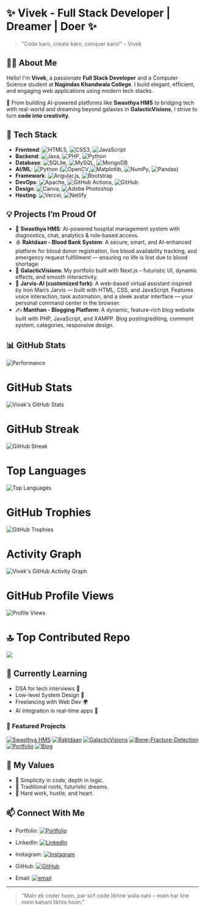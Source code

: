 # ✨ Vivek - Full Stack Developer | Dreamer | Doer ✨

> "Code karo, create karo, conquer karo!" - Vivek

## 👨‍💻 About Me

Hello! I'm **Vivek**, a passionate **Full Stack Developer** and a Computer Science student at **Nagindas Khandwala College**. I build elegant, efficient, and engaging web applications using modern tech stacks.

🚀 From building AI-powered platforms like **Swasthya HMS** to bridging tech with real-world and dreaming beyond galaxies in **GalacticVisions**, I strive to turn **code into creativity**.

## 🔧 Tech Stack

- **Frontend**: ![HTML5](https://img.shields.io/badge/html5-%23E34F26.svg?style=plastic&logo=html5&logoColor=white), ![CSS3](https://img.shields.io/badge/css3-%231572B6.svg?style=plastic&logo=css3&logoColor=white), ![JavaScript](https://img.shields.io/badge/javascript-%23323330.svg?style=plastic&logo=javascript&logoColor=%23F7DF1E) 
- **Backend**: ![Java](https://img.shields.io/badge/java-%23ED8B00.svg?style=plastic&logo=openjdk&logoColor=white), ![PHP](https://img.shields.io/badge/php-%23777BB4.svg?style=plastic&logo=php&logoColor=white), ![Python](https://img.shields.io/badge/python-3670A0?style=plastic&logo=python&logoColor=ffdd54)
- **Database**: ![SQLite](https://img.shields.io/badge/sqlite-%2307405e.svg?style=plastic&logo=sqlite&logoColor=white), ![MySQL](https://img.shields.io/badge/mysql-4479A1.svg?style=plastic&logo=mysql&logoColor=white), ![MongoDB](https://img.shields.io/badge/MongoDB-%234ea94b.svg?style=plastic&logo=mongodb&logoColor=white)
- **AI/ML**: ![Python](https://img.shields.io/badge/python-3670A0?style=plastic&logo=python&logoColor=ffdd54) (![OpenCV](https://img.shields.io/badge/opencv-%23white.svg?style=plastic&logo=opencv&logoColor=white),![Matplotlib](https://img.shields.io/badge/Matplotlib-%23ffffff.svg?style=plastic&logo=Matplotlib&logoColor=black), ![NumPy](https://img.shields.io/badge/numpy-%23013243.svg?style=plastic&logo=numpy&logoColor=white), ![Pandas](https://img.shields.io/badge/pandas-%23150458.svg?style=plastic&logo=pandas&logoColor=white))
- **Framework**: ![Angular.js](https://img.shields.io/badge/angular.js-%23E23237.svg?style=plastic&logo=angularjs&logoColor=white), ![Bootstrap](https://img.shields.io/badge/bootstrap-%238511FA.svg?style=plastic&logo=bootstrap&logoColor=white)
- **DevOps**: ![Apache](https://img.shields.io/badge/apache-%23D42029.svg?style=plastic&logo=apache&logoColor=white), ![GitHub Actions](https://img.shields.io/badge/github%20actions-%232671E5.svg?style=plastic&logo=githubactions&logoColor=white), ![GitHub](https://img.shields.io/badge/github-%23121011.svg?style=plastic&logo=github&logoColor=white)
- **Design**: ![Canva](https://img.shields.io/badge/Canva-%2300C4CC.svg?style=plastic&logo=Canva&logoColor=white), ![Adobe Photoshop](https://img.shields.io/badge/adobe%20photoshop-%2331A8FF.svg?style=plastic&logo=adobe%20photoshop&logoColor=white)
- **Hosting**: ![Vercel](https://img.shields.io/badge/vercel-%23000000.svg?style=plastic&logo=vercel&logoColor=white), ![Netlify](https://img.shields.io/badge/netlify-%23000000.svg?style=plastic&logo=netlify&logoColor=#00C7B7)

## 💡 Projects I’m Proud Of

- 🔬 **Swasthya HMS**: AI-powered hospital management system with diagnostics, chat, analytics & role-based access.
- 🩸 **Raktdaan - Blood Bank System**: A secure, smart, and AI-enhanced platform for blood donor registration,
  live blood availability tracking, and emergency request fulfillment — ensuring no life is lost due to blood shortage.
- 🌌 **GalacticVisions**: My portfolio built with Next.js – futuristic UI, dynamic effects, and smooth interactivity.
- 🤖 **Jarvis-AI (customized fork)**: A web-based virtual assistant inspired by Iron Man’s Jarvis — built with HTML, CSS, and JavaScript.
  Features voice interaction, task automation, and a sleek avatar interface — your personal command center in the browser.
- ✍️ **Manthan - Blogging Platform**: A dynamic, feature-rich blog website built with PHP, JavaScript, and XAMPP. Blog posting/editing, comment system, categories, responsive design.


## 📊 GitHub Stats
![Performance](https://user-images.githubusercontent.com/2223602/192515435-a3d2c1bb-b79a-428e-92e5-f44c97a54bf7.jpg)

# GitHub Stats 
![Vivek's GitHub Stats](https://github-readme-stats.vercel.app/api?username=Vivekkk-1&show_icons=true&theme=tokyonight&hide_title=true&include_all_commits=true&count_private=true)

# GitHub Streak
![GitHub Streak](https://streak-stats.demolab.com/?user=Vivekkk-1&theme=tokyonight&hide_border=true)

# Top Languages
![Top Languages](https://github-readme-stats.vercel.app/api/top-langs/?username=Vivekkk-1&layout=compact&theme=tokyonight&hide=css,scss)

# GitHub Trophies
![GitHub Trophies](https://github-profile-trophy.vercel.app/?username=Vivekkk-1&theme=tokyonight&column=7&no-frame=true)

# Activity Graph
![Vivek's GitHub Activity Graph](https://github-readme-activity-graph.vercel.app/graph?username=Vivekkk-1&bg_color=0d1117&color=8e44ad&line=00bfff&point=ffffff&area=true&hide_border=true)

# GitHub Profile Views 
![Profile Views](https://komarev.com/ghpvc/?username=Vivekkk-1&color=blueviolet&style=for-the-badge)

# 🔝 Top Contributed Repo
![](https://github-contributor-stats.vercel.app/api?username=Vivekkk-1&limit=4&theme=dark&combine_all_yearly_contributions=true)

## 🌱 Currently Learning

- DSA for tech interviews 🧠
- Low-level System Design 🔧
- Freelancing with Web Dev 🌍
- AI integration in real-time apps 🤖

### 🔨 Featured Projects

[![Swasthya HMS](https://github-readme-stats.vercel.app/api/pin/?username=Vivekkk-1&repo=Hospital-Management-System&theme=tokyonight)](https://github.com/Vivekkk-1/Hospital-Management-System)
[![Raktdaan](https://github-readme-stats.vercel.app/api/pin/?username=Vivekkk-1&repo=BBDMS&theme=tokyonight)](https://github.com/Vivekkk-1/BBDMS)
[![GalacticVisions](https://github-readme-stats.vercel.app/api/pin/?username=Vivekkk-1&repo=Galaticvisions&theme=tokyonight)](https://github.com/Vivekkk-1/GalacticVisions)
[![Bone-Fracture-Detection](https://github-readme-stats.vercel.app/api/pin/?username=Vivekkk-1&repo=Bone-Fracture-Detection&theme=tokyonight)](https://github.com/Vivekkk-1/Bone-Fracture-Detection)
[![Portfolio](https://github-readme-stats.vercel.app/api/pin/?username=Vivekkk-1&repo=creative_portfolio&theme=tokyonight)](https://github.com/Vivekkk-1/creative_portfolio)
[![Blog](https://github-readme-stats.vercel.app/api/pin/?username=Vivekkk-1&repo=Blog&theme=tokyonight)](https://github.com/Vivekkk-1/Blog)


## 🧳 My Values

- 💯 Simplicity in code, depth in logic.
- 🧭 Traditional roots, futuristic dreams.
- 💪 Hard work, hustle, and heart.

## 📫 Connect With Me

- Portfolio: [![Portfolio](https://img.shields.io/badge/Portfolio-121212?style=for-the-badge&logo=vercel&logoColor=white)](https://vivekcsportfolio.vercel.app/)
- LinkedIn: [![LinkedIn](https://img.shields.io/badge/LinkedIn-%230077B5.svg?logo=linkedin&logoColor=white)](https://linkedin.com/in/vivekt21)
- Instagram: [![Instagram](https://img.shields.io/badge/Instagram-%23E4405F.svg?logo=Instagram&logoColor=white)](https://instagram.com/vivekkkkk_2.o)
- GitHub: [![GitHub](https://img.shields.io/badge/GitHub-100000?style=for-the-badge&logo=github&logoColor=white)](https://github.com/Vivekkk-1)

- Email: [![email](https://img.shields.io/badge/Email-D14836?logo=gmail&logoColor=white)](mailto:vivekdubey5960@gmail.com) 

---

> "Main ek coder hoon, par sirf code likhne wala nahi – main har line mein kahani likhta hoon."
